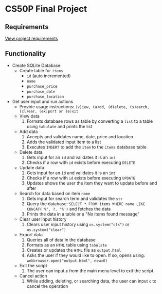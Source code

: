 # CS50P Final Project

## Requirements
[View project requirements](https://cs50.harvard.edu/python/2022/project/)

## Functionality
* Create SQLite Database
    * Create table for ```items```
        * ```id``` (auto incremented)
        * ```name```
        * ```purchase_price```
        * ```purchase_date```
        * ```purchase_location```
* Get user input and run actions
    * Provide usage instructions: ```(v)iew, (a)dd, (d)elete, (s)earch, (cl)ear, (ex)port or (e)xit```
    * View data
        1. Formats database rows as table by converting a ```list``` to a table using ```tabulate``` and prints the list
    * Add data
        1. Accepts and validates name, date, price and location
        2. Adds the validated input item to a list
        3. Executes ```INSERT``` to add the ```item``` to the ```items``` database table
    * Delete data
        1. Gets input for an ```id``` and validates it is an ```int```
        2. Checks if a row with ```id``` exists before executing ```DELETE```
    * Update data
        1. Gets input for an ```id``` and validates it is an ```int```
        2. Checks if a row with ```id``` exists before executing ```UPDATE```
        3. Updates shows the user the item they want to update before and after
    * Search for data based on item ```name```
        1. Gets input for search term and validates the ```str```
        2. Query the database: ```SELECT * FROM items WHERE name LIKE CONCAT('%', ?, '%')``` and fetches the data
        3. Prints the data in a table or a "No items found message"
    * Clear user input history
        1. Clears user input history using ```os.system("cls")``` or ```os.system("clear")```
    * Export data
        1. Queries all of data in the database
        2. Formats as an ```HTML``` table using ```tabulate```
        3. Creates or updates the ```HTML``` file as ```output.html```
        4. Asks the user if they would like to open. If so, opens using: ```webbrowser.open("output.html", new=0)```
    * Exit the script
        1. The user can input ```e``` from the main menu level to exit the script
    * Cancel action
        1. While adding, deleting, or searching data, the user can input ```c``` to cancel the operation